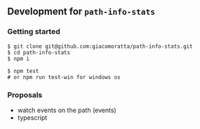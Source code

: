 ## Development for `path-info-stats`

### Getting started
```shell script
$ git clone git@github.com:giacomoratta/path-info-stats.git
$ cd path-info-stats
$ npm i

$ npm test
# or npm run test-win for windows os 
```

### Proposals
- watch events on the path (events)
- typescript
